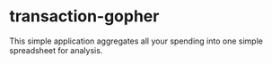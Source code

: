 # transaction-gopher
This simple application aggregates all your spending into one simple spreadsheet for analysis.
